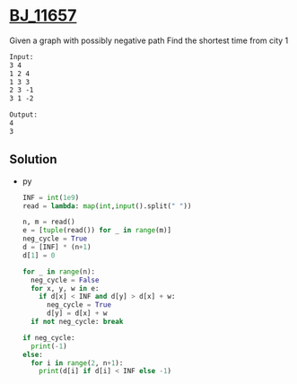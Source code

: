 # [BJ_11657](https://acmicpc.net/problem/11657)

Given a graph with possibly negative path
Find the shortest time from city 1

```txt
Input:
3 4
1 2 4
1 3 3
2 3 -1
3 1 -2

Output:
4
3
```

## Solution

* py

  ```py
  INF = int(1e9)
  read = lambda: map(int,input().split(" "))

  n, m = read()
  e = [tuple(read()) for _ in range(m)]
  neg_cycle = True
  d = [INF] * (n+1)
  d[1] = 0

  for _ in range(n):
    neg_cycle = False
    for x, y, w in e:
      if d[x] < INF and d[y] > d[x] + w:
        neg_cycle = True
        d[y] = d[x] + w
    if not neg_cycle: break

  if neg_cycle:
    print(-1)
  else:
    for i in range(2, n+1):
      print(d[i] if d[i] < INF else -1)
  ```
